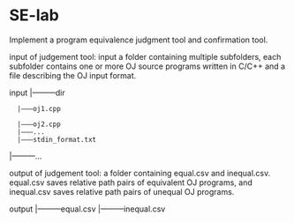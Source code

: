 # SE-lab
Implement a program equivalence judgment tool and confirmation tool.

input of judgement tool: input a folder containing multiple subfolders, each subfolder contains one or more OJ source programs written in C/C++ and a file describing the OJ input format.

input
  |———dir
  
      |———oj1.cpp
      
      |———oj2.cpp
      |———...
      |———stdin_format.txt
  |———...
  
 
output of judgement tool: a folder containing equal.csv and inequal.csv. equal.csv saves relative path pairs of equivalent OJ programs, and inequal.csv saves relative path pairs of unequal OJ programs.

output
  |———equal.csv
  |———inequal.csv
 

